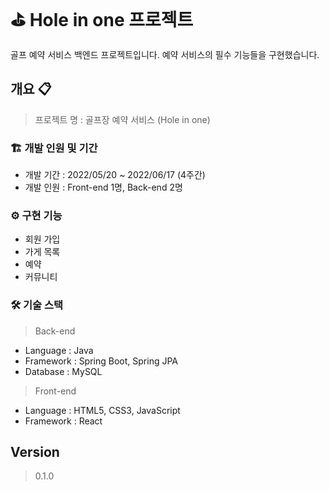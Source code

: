 # ⛳ Hole in one 프로젝트
골프 예약 서비스 백엔드 프로젝트입니다. 예약 서비스의 필수 기능들을 구현했습니다.


## 개요 📋

> 프로젝트 명 : 골프장 예약 서비스 (Hole in one)

### 🏗️ 개발 인원 및 기간
- 개발 기간 : 2022/05/20 ~ 2022/06/17 (4주간)
- 개발 인원 : Front-end 1명, Back-end 2명

### ⚙️ 구현 기능
- 회원 가입
- 가게 목록
- 예약
- 커뮤니티

### 🛠️ 기술 스택

> Back-end 
- Language : Java
- Framework : Spring Boot, Spring JPA
- Database : MySQL
> Front-end
- Language : HTML5, CSS3, JavaScript
- Framework : React

## Version

> 0.1.0
> 


